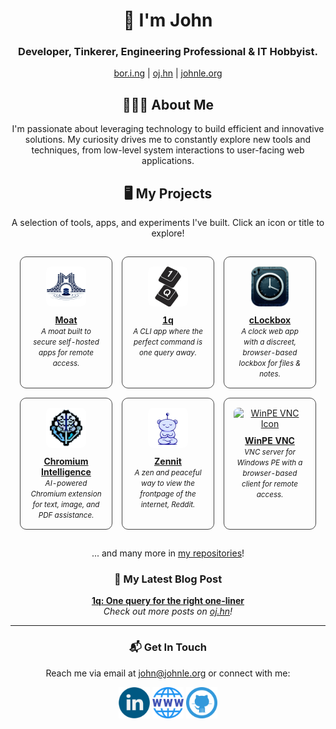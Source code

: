 <h1 align="center">👾 I'm John</h1>
<h3 align="center">Developer, Tinkerer, Engineering Professional & IT Hobbyist.</h3>
<p align="center">
  <a href="https://bor.i.ng" target="_blank" title="bor.i.ng: A boring website with nothing interesting.">bor.i.ng</a> |
  <a href="https://oj.hn" target="_blank" title="oj.hn: My personal website and blog.">oj.hn</a> | 
  <a href="https://johnle.org" target="_blank" title="johnle.org: My professional website.">johnle.org</a>
</p>

<h2 align="center">👨🏻‍💻 About Me</h2>
<p align="center">
  I'm passionate about leveraging technology to build efficient and innovative solutions. 
  My curiosity drives me to constantly explore new tools and techniques, 
  from low-level system interactions to user-facing web applications.
</p>

<h2 align="center">🖥️ My Projects</h2>
<p align="center">A selection of tools, apps, and experiments I've built. Click an icon or title to explore!</p>

<table align="center" width="100%" style="max-width: 900px; margin-left: auto; margin-right: auto; border-collapse: separate; border-spacing: 15px;">
  <tr>
    <td align="center" valign="top" width="33%" style="border: 1px solid #444; border-radius: 10px; padding: 15px;">
      <a href="https://github.com/9-5/moat" target="_blank">
        <img src="https://github.com/9-5/moat/raw/main/assets/moat.png" alt="Moat Icon" width="64" height="64" style="border-radius: 8px; margin-bottom:10px;"/>
      </a><br/>
      <strong><a href="https://github.com/9-5/moat" target="_blank">Moat</a></strong><br/>
      <small><em>A moat built to secure self-hosted apps for remote access.</em></small><br/>
    </td>
    <td align="center" valign="top" width="33%" style="border: 1px solid #444; border-radius: 10px; padding: 15px;">
      <a href="https://github.com/9-5/1q" target="_blank">
        <img src="https://github.com/9-5/1q/raw/main/assets/icons/1Q.svg" alt="1q Icon" width="64" height="64" style="border-radius: 8px; margin-bottom:10px;"/>
      </a><br/>
      <strong><a href="https://github.com/9-5/1q" target="_blank">1q</a></strong><br/>
      <small><em>A CLI app where the perfect command is one query away.</em></small><br/>
    </td>
    <td align="center" valign="top" width="33%" style="border: 1px solid #444; border-radius: 10px; padding: 15px;">
      <a href="https://github.com/9-5/cLockbox" target="_blank">
        <img src="https://github.com/9-5/cLockbox/raw/main/assets/cLockbox.png" alt="cLockbox Icon" width="64" height="64" style="border-radius: 8px; margin-bottom:10px;"/>
      </a><br/>
      <strong><a href="https://github.com/9-5/cLockbox" target="_blank">cLockbox</a></strong><br/>
      <small><em>A clock web app with a discreet, browser-based lockbox for files & notes.</em></small><br/>
    </td>
  </tr>
  <tr>
    <td align="center" valign="top" width="33%" style="border: 1px solid #444; border-radius: 10px; padding: 15px;">
      <a href="https://github.com/9-5/Chromium-Intelligence" target="_blank">
        <img src="https://github.com/9-5/Chromium-Intelligence/raw/main/ext/logo.png" alt="Chromium Intelligence Icon" width="64" height="64" style="border-radius: 8px; margin-bottom:10px;"/>
      </a><br/>
      <strong><a href="https://github.com/9-5/Chromium-Intelligence" target="_blank">Chromium Intelligence</a></strong><br/>
      <small><em>AI-powered Chromium extension for text, image, and PDF assistance.</em></small><br/>
    </td>
    <td align="center" valign="top" width="33%" style="border: 1px solid #444; border-radius: 10px; padding: 15px;">
      <a href="https://github.com/9-5/Zennit" target="_blank">
        <img src="https://github.com/9-5/Zennit/raw/main/assets/zennit-logo.png" alt="Zennit Icon" width="64" height="64" style="border-radius: 8px; margin-bottom:10px;"/>
      </a><br/>
      <strong><a href="https://github.com/9-5/Zennit" target="_blank">Zennit</a></strong><br/>
      <small><em>A zen and peaceful way to view the frontpage of the internet, Reddit.</em></small><br/>
    </td>
    <td align="center" valign="top" width="33%" style="border: 1px solid #444; border-radius: 10px; padding: 15px;">
      <a href="https://github.com/9-5/WinPE-VNC" target="_blank">
        <img src="https://github.com/user-attachments/assets/9a1e0fc7-ce00-4cd3-9f88-70ed5d14f73f" alt="WinPE VNC Icon" width="64" height="64" style="border-radius: 8px; margin-bottom:10px;"/> 
      </a><br/>
      <strong><a href="https://github.com/9-5/WinPE-VNC" target="_blank">WinPE VNC</a></strong><br/>
      <small><em>VNC server for Windows PE with a browser-based client for remote access.</em></small><br/>
    </td>
  </tr>
</table>
<p align="center" style="margin-top: 10px;">
  ... and many more in <a href="https://github.com/9-5?tab=repositories" target="_blank">my repositories</a>!
</p>

<h3 align="center">💭 My Latest Blog Post</h3>
<p align="center">
  <a href="https://oj.hn/1q" target="_blank"><strong>1q: One query for the right one-liner</strong></a>
  <br/>
  <em>Check out more posts on <a href="https://oj.hn/" target="_blank">oj.hn</a>!</em>
</p>

<hr/>
<h3 align="center">📬 Get In Touch</h3>
<p align="center">
  Reach me via email at <a href="mailto:john@johnle.org">john@johnle.org</a> or connect with me:
</p>
<p align="center">
  <a href="https://linkedin.com/in/johnle" target="_blank"><img src="https://raw.githubusercontent.com/9-5/9-5/main/linkedin.png" alt="LinkedIn - John Le" height="50" width="50" /></a>
  <a href="https://johnle.org/" target="_blank"><img src="https://raw.githubusercontent.com/9-5/9-5/main/web.png" alt="Website - johnle.org" height="50" width="50" /></a>
  <a href="https://github.com/9-5/" target="_blank"><img src="https://raw.githubusercontent.com/9-5/9-5/main/github.png" alt="GitHub - 9-5" height="50" width="50" /></a>
</p>
